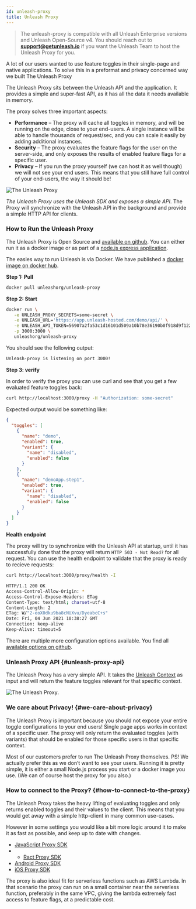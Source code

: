 ```yaml
---
id: unleash-proxy
title: Unleash Proxy
---
```


> The unleash-proxy is compatible with all Unleash Enterprise versions and Unleash Open-Source v4. You should reach out to **support@getunleash.io** if you want the Unleash Team to host the Unleash Proxy for you.

A lot of our users wanted to use feature toggles in their single-page and native applications. To solve this in a preformat and privacy concerned way we built The Unleash Proxy

The Unleash Proxy sits between the Unleash API and the application. It provides a simple and super-fast API, as it has all the data it needs available in memory.

The proxy solves three important aspects:

- **Performance** – The proxy will cache all toggles in memory, and will be running on the edge, close to your end-users. A single instance will be able to handle thousands of request/sec, and you can scale it easily by adding additional instances.
- **Security** – The proxy evaluates the feature flags for the user on the server-side, and only exposes the results of enabled feature flags for a specific user.
- **Privacy** – If you run the proxy yourself (we can host it as well though) we will not see your end users. This means that you still have full control of your end-users, the way it should be!

![The Unleash Proxy](/img/The-unleash-proxy.png)

_The Unleash Proxy uses the Unleash SDK and exposes a simple API_. The Proxy will synchronize with the Unleash API in the background and provide a simple HTTP API for clients.

### How to Run the Unleash Proxy

The Unleash Proxy is Open Source and [available on github](https://github.com/Unleash/unleash-proxy). You can either run it as a docker image or as part of a [node.js express application](https://github.com/Unleash/unleash-proxy#run-with-nodejs).

The easies way to run Unleash is via Docker. We have published a [docker image on docker hub](https://hub.docker.com/r/unleashorg/unleash-proxy).

**Step 1: Pull**

```bash
docker pull unleashorg/unleash-proxy
```

**Step 2: Start**

```bash
docker run \
   -e UNLEASH_PROXY_SECRETS=some-secret \
   -e UNLEASH_URL='https://app.unleash-hosted.com/demo/api/' \
   -e UNLEASH_API_TOKEN=56907a2fa53c1d16101d509a10b78e36190b0f918d9f122d \
   -p 3000:3000 \
   unleashorg/unleash-proxy
```

You should see the following output:

```bash
Unleash-proxy is listening on port 3000!
```

**Step 3: verify**

In order to verify the proxy you can use curl and see that you get a few evaluated feature toggles back:

```bash
curl http://localhost:3000/proxy -H "Authorization: some-secret"
```

Expected output would be something like:

```json
{
  "toggles": [
    {
      "name": "demo",
      "enabled": true,
      "variant": {
        "name": "disabled",
        "enabled": false
      }
    },
    {
      "name": "demoApp.step1",
      "enabled": true,
      "variant": {
        "name": "disabled",
        "enabled": false
      }
    }
  ]
}
```

**Health endpoint**

The proxy will try to synchronize with the Unleash API at startup, until it has successfully done that the proxy will return `HTTP 503 - Not Read?` for all request. You can use the health endpoint to validate that the proxy is ready to recieve requests:

```bash
curl http://localhost:3000/proxy/health -I
```

```bash
HTTP/1.1 200 OK
Access-Control-Allow-Origin: *
Access-Control-Expose-Headers: ETag
Content-Type: text/html; charset=utf-8
Content-Length: 2
ETag: W/"2-eoX0dku9ba8cNUXvu/DyeabcC+s"
Date: Fri, 04 Jun 2021 10:38:27 GMT
Connection: keep-alive
Keep-Alive: timeout=5
```

There are multiple more configuration options available. You find all [available options on github](https://github.com/Unleash/unleash-proxy#available-options).

### Unleash Proxy API {#unleash-proxy-api}

The Unleash Proxy has a very simple API. It takes the [Unleash Context](../user_guide/unleash_context) as input and will return the feature toggles relevant for that specific context.

![The Unleash Proxy](/img/The-Unleash-Proxy-API.png).

### We care about Privacy! {#we-care-about-privacy}

The Unleash Proxy is important because you should not expose your entire toggle configurations to your end users! Single page apps works in context of a specific user. The proxy will only return the evaluated toggles (with variants) that should be enabled for those specific users in that specific context.

Most of our customers prefer to run The Unleash Proxy themselves. PS! We actually prefer this as we don’t want to see your users. Running it is pretty simple, it is either a small Node.js process you start or a docker image you use. (We can of course host the proxy for you also.)

### How to connect to the Proxy? {#how-to-connect-to-the-proxy}

The Unleash Proxy takes the heavy lifting of evaluating toggles and only returns enabled toggles and their values to the client. This means that you would get away with a simple http-client in many common use-cases.

However in some settings you would like a bit more logic around it to make it as fast as possible, and keep up to date with changes.

- [JavaScript Proxy SDK](/sdks/proxy-javascript)
- - [Ract Proxy SDK](/sdks/proxy-react)
- [Android Proxy SDK](/sdks/android_proxy_sdk)
- [iOS Proxy SDK](/sdks/proxy-ios)

The proxy is also ideal fit for serverless functions such as AWS Lambda. In that scenario the proxy can run on a small container near the serverless function, preferably in the same VPC, giving the lambda extremely fast access to feature flags, at a predictable cost.
